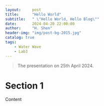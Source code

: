 ```yaml
---
layout:     post
title:      "Hello World"
subtitle:   " \"Hello World, Hello Blog\""
date:       2024-04-20 22:00:00
author:     "H. Shen"
header-img: "img/post-bg-2015.jpg"
catalog: true
tags:
    - Water Wave
    - Lab3
---
```


> The presentation on 25th April 2024.

# Section 1

Content
